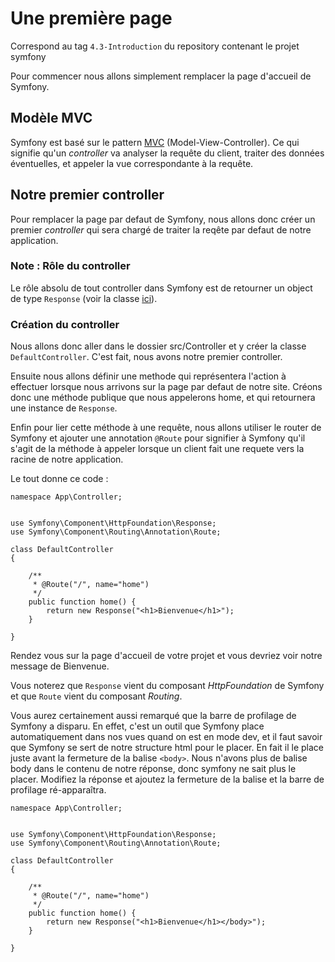 # Une première page

Correspond au tag `4.3-Introduction` du repository contenant le projet symfony

Pour commencer nous allons simplement remplacer la page d'accueil de Symfony.

## Modèle MVC
Symfony est basé sur le pattern [MVC](https://fr.wikipedia.org/wiki/Modèle-vue-contrôleur) (Model-View-Controller). Ce qui signifie qu'un _controller_ va analyser la requête du client, traiter des données éventuelles, et appeler la vue correspondante à la requête.

## Notre premier controller
Pour remplacer la page par defaut de Symfony, nous allons donc créer un premier _controller_ qui sera chargé de traiter la reqête par defaut de notre application.

### Note : Rôle du controller
Le rôle absolu de tout controller dans Symfony est de retourner un object de type `Response` (voir la classe [ici](https://github.com/symfony/http-foundation/blob/4.4/Response.php)).

### Création du controller
Nous allons donc aller dans le dossier src/Controller et y créer la classe `DefaultController`. C'est fait, nous avons notre premier controller.

Ensuite nous allons définir une methode qui représentera l'action à effectuer lorsque nous arrivons sur la page par defaut de notre site. Créons donc une méthode publique que nous appelerons home, et qui retournera une instance de `Response`.

Enfin pour lier cette méthode à une requête, nous allons utiliser le router de Symfony et ajouter une annotation `@Route` pour signifier à Symfony qu'il s'agit de la méthode à appeler lorsque un client fait une requete vers la racine de notre application.

Le tout donne ce code :

```
namespace App\Controller;


use Symfony\Component\HttpFoundation\Response;
use Symfony\Component\Routing\Annotation\Route;

class DefaultController
{

    /**
     * @Route("/", name="home")
     */
    public function home() {
        return new Response("<h1>Bienvenue</h1>");
    }    

}
```

Rendez vous sur la page d'accueil de votre projet et vous devriez voir notre message de Bienvenue.

Vous noterez que `Response` vient du composant _HttpFoundation_ de Symfony et que `Route` vient du composant _Routing_.

Vous aurez certainement aussi remarqué que la barre de profilage de Symfony a disparu. En effet, c'est un outil que Symfony place automatiquement dans nos vues quand on est en mode dev, et il faut savoir que Symfony se sert de notre structure html pour le placer. En fait il le place juste avant la fermeture de la balise `<body>`. Nous n'avons plus de balise body dans le contenu de notre réponse, donc symfony ne sait plus le placer. Modifiez la réponse et ajoutez la fermeture de la balise et la barre de profilage ré-apparaîtra.

```
namespace App\Controller;


use Symfony\Component\HttpFoundation\Response;
use Symfony\Component\Routing\Annotation\Route;

class DefaultController
{

    /**
     * @Route("/", name="home")
     */
    public function home() {
        return new Response("<h1>Bienvenue</h1></body>");
    }    

}
```
